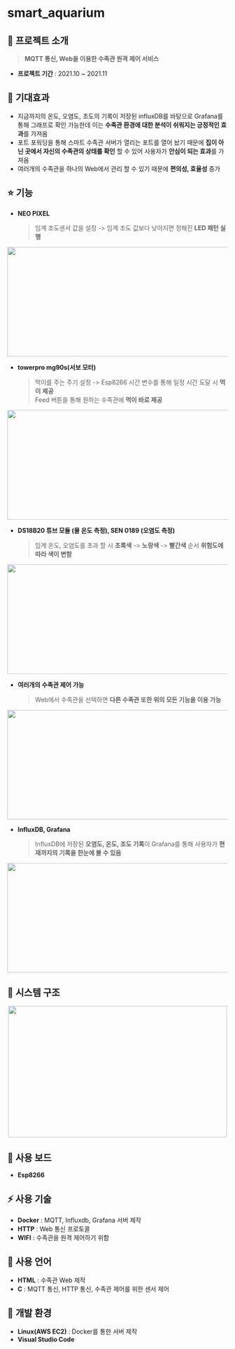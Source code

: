 # smart_aquarium

## 👋 프로젝트 소개
> **MQTT 통신, Web을 이용한 수족관 원격 제어 서비스**
- **프로젝트 기간** : 2021.10 ~ 2021.11

## :pushpin: 기대효과
- 지금까지의 온도, 오염도, 조도의 기록이 저장된 influxDB를 바탕으로 Grafana를 통해 그래프로 확인 가능한데 이는 **수족관 환경에 대한 분석이 쉬워지는 긍정적인 효과**를 가져옴
- 포트 포워딩을 통해 스마트 수족관 서버가 열리는 포트를 열어 놨기 때문에 **집이 아닌 곳에서 자신의 수족관의 상태를 확인** 할 수 있어 사용자가 **안심이 되는 효과**를 가져옴
- 여러개의 수족관을 하나의 Web에서 관리 할 수 있기 때문에 **편의성, 효율성** 증가

## ⭐ 기능
- **NEO PIXEL**
    > 임계 조도센서 값을 설정 -> 임계 조도 값보다 낮아지면 정해진 **LED 패턴 실행**
<p align="center"><img src="https://user-images.githubusercontent.com/90883534/215114028-ee00b95a-abbf-4693-8361-d54be3913792.png" width="750" height="250"/></p>

- **towerpro mg90s(서보 모터)**
    > 먹이를 주는 주기 설정 -> Esp8266 시간 변수를 통해 일정 시간 도달 시 **먹이 제공**<br>
    > Feed 버튼을 통해 원하는 수족관에 **먹이 바로 제공**
<p align="center"><img src="https://user-images.githubusercontent.com/90883534/215114440-b4054a03-a73a-47bb-a208-a15508ce1ffd.png" width="750" height="250"/></p>

- **DS18B20 튜브 모듈 (물 온도 측정), SEN 0189 (오염도 측정)**
    > 임계 온도, 오염도를 초과 할 시 **초록색** -> **노랑색** -> **빨간색** 순서 **위험도에 따라 색이 변함**
<p align="center"><img src="https://user-images.githubusercontent.com/90883534/215115026-025acc4a-ef90-4d32-9c38-e0e82b8dbacd.png" width="750" height="250"/></p>

- **여러개의 수족관 제어 가능**
    > Web에서 수족관을 선택하면 **다른 수족관 또한 위의 모든 기능을 이용 가능**
<p align="center"><img src="https://user-images.githubusercontent.com/90883534/215118601-372bfc5c-c6d1-46ea-a5f2-05d216961fd3.png" width="550" height="250"/></p>

- **InfluxDB, Grafana**
    > InfluxDB에 저장된 **오염도, 온도, 조도 기록**이 Grafana를 통해 사용자가 **현재까지의 기록을 한눈에 볼 수 있음**
<p align="center"><img src="https://user-images.githubusercontent.com/90883534/215115389-b7312ed7-a2fb-4402-8f69-b8f20e945ffb.png" width="750" height="250"/></p>

## 🔧 시스템 구조
<p align="center"><img src="https://user-images.githubusercontent.com/90883534/215119180-7ba780f9-d2d3-440f-8baf-5e35324d1955.png" width="500" height="300"/></p>



## 🔨 사용 보드
- **Esp8266**

## ⚡ 사용 기술
- **Docker** : MQTT, Influxdb, Grafana 서버 제작
- **HTTP** : Web 통신 프로토콜
- **WIFI** : 수족관을 원격 제어하기 위함

## 📝 사용 언어
- **HTML** : 수족관 Web 제작
- **C** : MQTT 통신, HTTP 통신, 수족관 제어를 위한 센서 제어

## 🔆 개발 환경
- **Linux(AWS EC2)** : Docker를 통한 서버 제작
- **Visual Studio Code**







